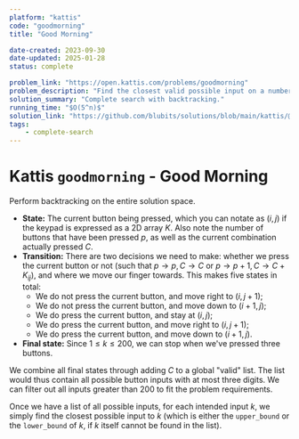 ```yaml
---
platform: "kattis"
code: "goodmorning"
title: "Good Morning"

date-created: 2023-09-30
date-updated: 2025-01-28
status: complete

problem_link: "https://open.kattis.com/problems/goodmorning"
problem_description: "Find the closest valid possible input on a number pad."
solution_summary: "Complete search with backtracking."
running_time: "$O(5^n)$"
solution_link: "https://github.com/blubits/solutions/blob/main/kattis/@solved/goodmorning/goodmorning.cpp"
tags:
    - complete-search
---
```


# Kattis `goodmorning` - Good Morning

Perform backtracking on the entire solution space.
- **State:** The current button being pressed, which you can notate as $(i, j)$ if the keypad is expressed as a 2D array $K$. Also note the number of buttons that have been pressed $p$, as well as the current combination actually pressed $C$.
- **Transition:** There are two decisions we need to make: whether we press the current button or not (such that $p \to p, C \to C$ or $p \to p + 1, C \to C + K_{ij}$), and where we move our finger towards. This makes five states in total:
	- We do not press the current button, and move right to $(i, j + 1)$;
	- We do not press the current button, and move down to $(i + 1, j)$;
	- We do press the current button, and stay at $(i, j)$;
	- We do press the current button, and move right to $(i, j + 1)$;
	- We do press the current button, and move down to $(i + 1, j)$.
- **Final state:** Since $1 \le k \le 200$, we can stop when we've pressed three buttons.

We combine all final states through adding $C$ to a global "valid" list. The list would thus contain all possible button inputs with at most three digits. We can filter out all inputs greater than 200 to fit the problem requirements.

Once we have a list of all possible inputs, for each intended input $k$, we simply find the closest possible input to $k$ (which is either the `upper_bound` or the `lower_bound` of $k$, if $k$ itself cannot be found in the list).
